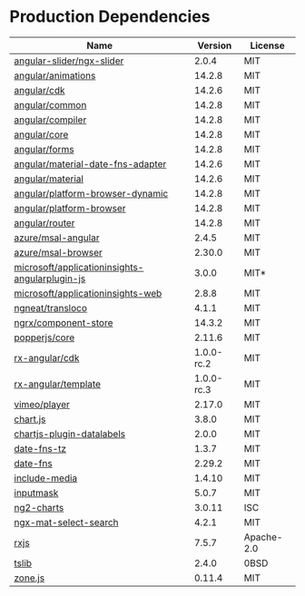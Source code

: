 # Production Dependencies

  | Name | Version | License |
  | ---- | ------- | ------- |
  | [angular-slider/ngx-slider](https://github.com/angular-slider/ngx-slider) | 2.0.4 | MIT |
| [angular/animations](https://github.com/angular/angular) | 14.2.8 | MIT |
| [angular/cdk](https://github.com/angular/components) | 14.2.6 | MIT |
| [angular/common](https://github.com/angular/angular) | 14.2.8 | MIT |
| [angular/compiler](https://github.com/angular/angular) | 14.2.8 | MIT |
| [angular/core](https://github.com/angular/angular) | 14.2.8 | MIT |
| [angular/forms](https://github.com/angular/angular) | 14.2.8 | MIT |
| [angular/material-date-fns-adapter](https://github.com/angular/components) | 14.2.6 | MIT |
| [angular/material](https://github.com/angular/components) | 14.2.6 | MIT |
| [angular/platform-browser-dynamic](https://github.com/angular/angular) | 14.2.8 | MIT |
| [angular/platform-browser](https://github.com/angular/angular) | 14.2.8 | MIT |
| [angular/router](https://github.com/angular/angular) | 14.2.8 | MIT |
| [azure/msal-angular](https://github.com/AzureAD/microsoft-authentication-library-for-js) | 2.4.5 | MIT |
| [azure/msal-browser](https://github.com/AzureAD/microsoft-authentication-library-for-js) | 2.30.0 | MIT |
| [microsoft/applicationinsights-angularplugin-js](undefined) | 3.0.0 | MIT* |
| [microsoft/applicationinsights-web](https://github.com/microsoft/ApplicationInsights-JS) | 2.8.8 | MIT |
| [ngneat/transloco](https://github.com/ngneat/transloco) | 4.1.1 | MIT |
| [ngrx/component-store](https://github.com/ngrx/platform) | 14.3.2 | MIT |
| [popperjs/core](https://github.com/popperjs/popper-core) | 2.11.6 | MIT |
| [rx-angular/cdk](https://github.com/rx-angular/rx-angular) | 1.0.0-rc.2 | MIT |
| [rx-angular/template](https://github.com/rx-angular/rx-angular) | 1.0.0-rc.3 | MIT |
| [vimeo/player](https://github.com/vimeo/player.js) | 2.17.0 | MIT |
| [chart.js](https://github.com/chartjs/Chart.js) | 3.8.0 | MIT |
| [chartjs-plugin-datalabels](https://github.com/chartjs/chartjs-plugin-datalabels) | 2.0.0 | MIT |
| [date-fns-tz](https://github.com/marnusw/date-fns-tz) | 1.3.7 | MIT |
| [date-fns](https://github.com/date-fns/date-fns) | 2.29.2 | MIT |
| [include-media](https://github.com/eduardoboucas/include-media) | 1.4.10 | MIT |
| [inputmask](https://github.com/RobinHerbots/Inputmask) | 5.0.7 | MIT |
| [ng2-charts](https://github.com/valor-software/ng2-charts) | 3.0.11 | ISC |
| [ngx-mat-select-search](https://github.com/bithost-gmbh/ngx-mat-select-search) | 4.2.1 | MIT |
| [rxjs](https://github.com/reactivex/rxjs) | 7.5.7 | Apache-2.0 |
| [tslib](https://github.com/Microsoft/tslib) | 2.4.0 | 0BSD |
| [zone.js](https://github.com/angular/angular) | 0.11.4 | MIT |